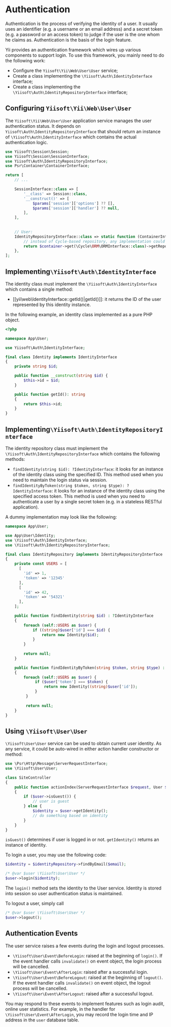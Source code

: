 # Authentication

Authentication is the process of verifying the identity of a user. It usually uses an identifier
(e.g. a username or an email address) and a secret token (e.g. a password or an access token) to judge
if the user is the one whom he claims as. Authentication is the basis of the login feature.

Yii provides an authentication framework which wires up various components to support login. To use this framework,
you mainly need to do the following work:

* Configure the `Yiisoft\Yii\Web\User\User` service;
* Create a class implementing the `\Yiisoft\Auth\IdentityInterface` interface;
* Create a class implementing the `\Yiisoft\Auth\IdentityRepositoryInterface` interface;

## Configuring `Yiisoft\Yii\Web\User\User` <span id="configuring-user"></span>

The `Yiisoft\Yii\Web\User\User` application service manages the user authentication status. It depends on
`Yiisoft\Auth\IdentityRepositoryInterface` that should return an instance of `\Yiisoft\Auth\IdentityInterface`
which contains the actual authentication logic.

```php
use Yiisoft\Session\Session;
use Yiisoft\Session\SessionInterface;
use Yiisoft\Auth\IdentityRepositoryInterface;
use Psr\Container\ContainerInterface;

return [
    // ...

    SessionInterface::class => [
        '__class' => Session::class,
        '__construct()' => [
            $params['session']['options'] ?? [],
            $params['session']['handler'] ?? null,
        ],
    ],
    
    
    // User:
    IdentityRepositoryInterface::class => static function (ContainerInterface $container) {
        // instead of Cycle-based repository, any implementation could be used
        return $container->get(\Cycle\ORM\ORMInterface::class)->getRepository(\App\Entity\User::class);
    },
];
```

## Implementing`\Yiisoft\Auth\IdentityInterface` <span id="implementing-identity"></span>

The identity class must implement the `\Yiisoft\Auth\IdentityInterface` which contains
a single method:

* [[yii\web\IdentityInterface::getId()|getId()]]: it returns the ID of the user represented by this identity instance.

In the following example, an identity class implemented as a pure PHP object.

```php
<?php

namespace App\User;

use Yiisoft\Auth\IdentityInterface;

final class Identity implements IdentityInterface
{
    private string $id;

    public function __construct(string $id) {
        $this->id = $id;
    }

    public function getId(): string
    {
        return $this->id;
    }
}
```

## Implementing`\Yiisoft\Auth\IdentityRepositoryInterface` <span id="implementing-identity-repository"></span>

The identity repository class must implement the `\Yiisoft\Auth\IdentityRepositoryInterface` which contains
the following methods:

* `findIdentity(string $id): ?IdentityInterface`: it looks for an instance of the identity
  class using the specified ID. This method used when you need to maintain the login status via session.
* `findIdentityByToken(string $token, string $type): ?IdentityInterface`: it looks for
  an instance of the identity class using the specified access token. This method is used when you need
  to authenticate a user by a single secret token (e.g. in a stateless RESTful application).
  
A dummy implementation may look like the following:

```php
namespace App\User;

use App\User\Identity;
use \Yiisoft\Auth\IdentityInterface;
use \Yiisoft\Auth\IdentityRepositoryInterface;

final class IdentityRepository implements IdentityRepositoryInterface
{
    private const USERS = [
      [
        'id' => 1,
        'token' => '12345'   
      ],
      [
        'id' => 42,
        'token' => '54321'
      ],  
    ];

    public function findIdentity(string $id) : ?IdentityInterface
    {
        foreach (self::USERS as $user) {
            if ((string)$user['id'] === $id) {
                return new Identity($id);            
            }
        }
        
        return null;
    }

    public function findIdentityByToken(string $token, string $type) : ?IdentityInterface
    {
        foreach (self::USERS as $user) {
             if ($user['token'] === $token) {
                 return new Identity((string)$user['id']);            
             }
         }
         
         return null;
    }
}
```

## Using `\Yiisoft\User\User` <span id="using-user"></span>

`\Yiisoft\User\User` service can be used to obtain current user identity. As any service, it could be
auto-wired in either action handler constructor or method:

```php
use \Psr\Http\Message\ServerRequestInterface;
use \Yiisoft\User\User;

class SiteController
{
    public function actionIndex(ServerRequestInterface $request, User $user)
    {        
        if ($user->isGuest()) {
            // user is guest
        } else {
            $identity = $user->getIdentity();
            // do something based on identity
        }        
    }
}
```

`isGuest()` determines if user is logged in or not. `getIdentity()` returns an instance of identity.

To login a user, you may use the following code:

```php
$identity = $identityRepository->findByEmail($email);

/* @var $user \Yiisoft\User\User */
$user->login($identity);
```

The `login()` method sets the identity to the User service. Identity is stored into session so user 
authentication status is maintained.

To logout a user, simply call

```php
/* @var $user \Yiisoft\User\User */
$user->logout();
```

## Authentication Events <span id="auth-events"></span>

The user service raises a few events during the login and logout processes.


* `\Yiisoft\User\Event\BeforeLogin`: raised at the beginning of `login()`.
  If the event handler calls `invalidate()` on event object, the login process will be cancelled.
* `\Yiisoft\User\Event\AfterLogin`: raised after a successful login.
* `\Yiisoft\User\Event\BeforeLogout`: raised at the beginning of `logout()`.
  If the event handler calls `invalidate()` on event object, the logout process will be cancelled.
* `\Yiisoft\User\Event\AfterLogout`: raised after a successful logout.

You may respond to these events to implement features such as login audit, online user statistics. For example,
in the handler for `\Yiisoft\User\Event\AfterLogin`, you may record the login time and IP
address in the `user` database table.
